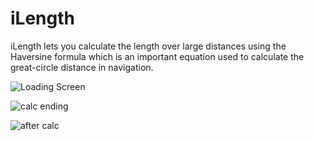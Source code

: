 # iLength

iLength lets you calculate the length over large distances using the Haversine formula which is an important equation used to calculate the great-circle distance in navigation. 

![Loading Screen](https://user-images.githubusercontent.com/22761765/27013820-6177e936-4efc-11e7-8314-54dd65267b55.png "Loading Screen of the App")

![calc ending](https://user-images.githubusercontent.com/22761765/27013823-63c12c3e-4efc-11e7-9ae3-d6a7941c93fe.png "After the first click")

![after calc](https://user-images.githubusercontent.com/22761765/27013822-62b18b86-4efc-11e7-92fa-f3aa0690f662.png "After calculating the distance")



